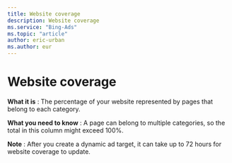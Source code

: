 ```yaml
---
title: Website coverage
description: Website coverage
ms.service: "Bing-Ads"
ms.topic: "article"
author: eric-urban
ms.author: eur
---
```


# Website coverage

**What it is** : The percentage of your website represented by pages that belong to each category.

**What you need to know** : A page can belong to multiple categories, so the total in this column might exceed 100%.

**Note** : After you create a dynamic ad target, it can take up to 72 hours for website coverage to update.



